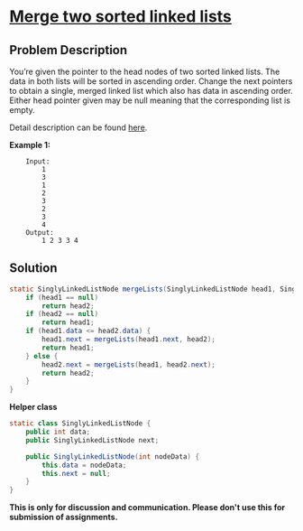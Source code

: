 # [Merge two sorted linked lists][title]

## Problem Description

You’re given the pointer to the head nodes of two sorted linked lists. The data in both lists will be sorted in ascending order. Change the next pointers to obtain a single, merged linked list which also has data in ascending order. Either head pointer given may be null meaning that the corresponding list is empty.

Detail description can be found [here][title]. 

**Example 1:**

```
    Input: 
        1
        3
        1
        2
        3
        2
        3
        4
    Output:
        1 2 3 3 4 
```

## Solution

```java
static SinglyLinkedListNode mergeLists(SinglyLinkedListNode head1, SinglyLinkedListNode head2) {
    if (head1 == null)
        return head2;
    if (head2 == null)
        return head1;
    if (head1.data <= head2.data) {
        head1.next = mergeLists(head1.next, head2);
        return head1;
    } else {
        head2.next = mergeLists(head1, head2.next);
        return head2;
    }
}
```

**Helper class**

```java
static class SinglyLinkedListNode {
    public int data;
    public SinglyLinkedListNode next;

    public SinglyLinkedListNode(int nodeData) {
        this.data = nodeData;
        this.next = null;
    }
}
```

**This is only for discussion and communication. Please don't use this for submission of assignments.**

[title]: https://www.hackerrank.com/challenges/merge-two-sorted-linked-lists/problem